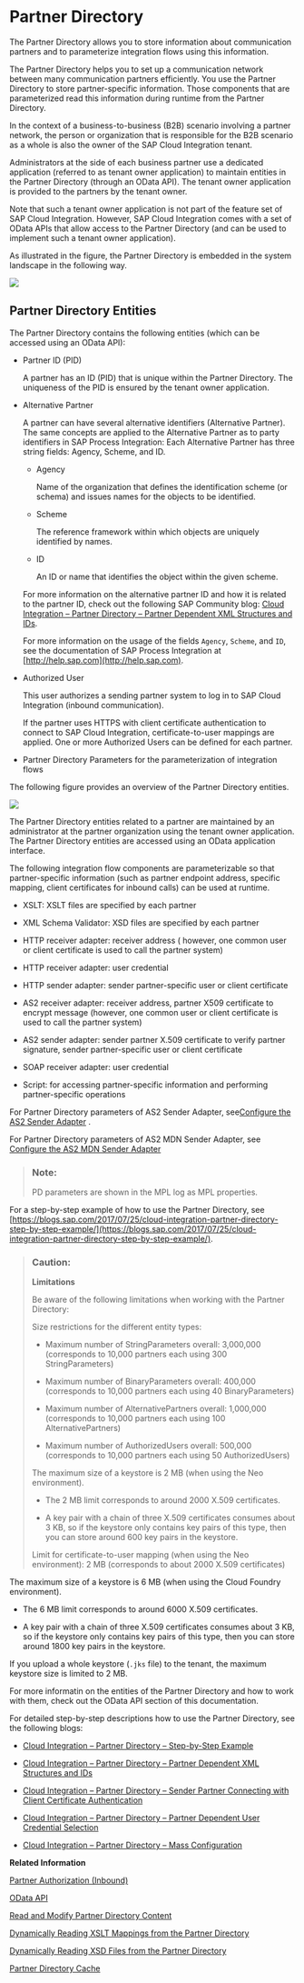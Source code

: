 <!-- loioe7fa1e2cd16049b7bfefe938355a574c -->

# Partner Directory

The Partner Directory allows you to store information about communication partners and to parameterize integration flows using this information.

The Partner Directory helps you to set up a communication network between many communication partners efficiently. You use the Partner Directory to store partner-specific information. Those components that are parameterized read this information during runtime from the Partner Directory.



In the context of a business-to-business \(B2B\) scenario involving a partner network, the person or organization that is responsible for the B2B scenario as a whole is also the owner of the SAP Cloud Integration tenant.

Administrators at the side of each business partner use a dedicated application \(referred to as tenant owner application\) to maintain entities in the Partner Directory \(through an OData API\). The tenant owner application is provided to the partners by the tenant owner.

Note that such a tenant owner application is not part of the feature set of SAP Cloud Integration. However, SAP Cloud Integration comes with a set of OData APIs that allow access to the Partner Directory \(and can be used to implement such a tenant owner application\).

As illustrated in the figure, the Partner Directory is embedded in the system landscape in the following way.

![](images/Partner_Directory_0fdad6b.png)



<a name="loioe7fa1e2cd16049b7bfefe938355a574c__section_cdn_1pk_pdb"/>

## Partner Directory Entities

The Partner Directory contains the following entities \(which can be accessed using an OData API\):

-   Partner ID \(PID\)

    A partner has an ID \(PID\) that is unique within the Partner Directory. The uniqueness of the PID is ensured by the tenant owner application.

-   Alternative Partner

    A partner can have several alternative identifiers \(Alternative Partner\). The same concepts are applied to the Alternative Partner as to party identifiers in SAP Process Integration: Each Alternative Partner has three string fields: Agency, Scheme, and ID.

    -   Agency

        Name of the organization that defines the identification scheme \(or schema\) and issues names for the objects to be identified.

    -   Scheme

        The reference framework within which objects are uniquely identified by names.

    -   ID

        An ID or name that identifies the object within the given scheme.


    For more information on the alternative partner ID and how it is related to the partner ID, check out the following SAP Community blog: [Cloud Integration – Partner Directory – Partner Dependent XML Structures and IDs](https://blogs.sap.com/2017/08/22/cloud-integration-partner-directory-partner-dependent-xml-structures-and-ids/).

    For more information on the usage of the fields `Agency`, `Scheme`, and `ID`, see the documentation of SAP Process Integration at [http://help.sap.com](http://help.sap.com).

-   Authorized User

    This user authorizes a sending partner system to log in to SAP Cloud Integration \(inbound communication\).

    If the partner uses HTTPS with client certificate authentication to connect to SAP Cloud Integration, certificate-to-user mappings are applied. One or more Authorized Users can be defined for each partner.

-   Partner Directory Parameters for the parameterization of integration flows


The following figure provides an overview of the Partner Directory entities.

![](images/Partner_Directory_Entities_cff1177.png)

The Partner Directory entities related to a partner are maintained by an administrator at the partner organization using the tenant owner application. The Partner Directory entities are accessed using an OData application interface.



The following integration flow components are parameterizable so that partner-specific information \(such as partner endpoint address, specific mapping, client certificates for inbound calls\) can be used at runtime.

-   XSLT: XSLT files are specified by each partner

-   XML Schema Validator: XSD files are specified by each partner

-   HTTP receiver adapter: receiver address \( however, one common user or client certificate is used to call the partner system\)

-   HTTP receiver adapter: user credential

-   HTTP sender adapter: sender partner-specific user or client certificate

-   AS2 receiver adapter: receiver address, partner X509 certificate to encrypt message \(however, one common user or client certificate is used to call the partner system\)

-   AS2 sender adapter: sender partner X.509 certificate to verify partner signature, sender partner-specific user or client certificate

-   SOAP receiver adapter: user credential

-   Script: for accessing partner-specific information and performing partner-specific operations




For Partner Directory parameters of AS2 Sender Adapter, see[Configure the AS2 Sender Adapter](../Development/configure-the-as2-sender-adapter-5d7ee17.md) .

For Partner Directory parameters of AS2 MDN Sender Adapter, see [Configure the AS2 MDN Sender Adapter](../Development/configure-the-as2-mdn-sender-adapter-c54effe.md)

> ### Note:  
> PD parameters are shown in the MPL log as MPL properties.

For a step-by-step example of how to use the Partner Directory, see [https://blogs.sap.com/2017/07/25/cloud-integration-partner-directory-step-by-step-example/](https://blogs.sap.com/2017/07/25/cloud-integration-partner-directory-step-by-step-example/).



> ### Caution:  
> **Limitations**
> 
> Be aware of the following limitations when working with the Partner Directory:
> 
> Size restrictions for the different entity types:
> 
> -   Maximum number of StringParameters overall: 3,000,000 \(corresponds to 10,000 partners each using 300 StringParameters\)
> 
> -   Maximum number of BinaryParameters overall: 400,000 \(corresponds to 10,000 partners each using 40 BinaryParameters\)
> 
> -   Maximum number of AlternativePartners overall: 1,000,000 \(corresponds to 10,000 partners each using 100 AlternativePartners\)
> 
> -   Maximum number of AuthorizedUsers overall: 500,000 \(corresponds to 10,000 partners each using 50 AuthorizedUsers\)
> 
> 
> The maximum size of a keystore is 2 MB \(when using the Neo environment\).
> 
> -   The 2 MB limit corresponds to around 2000 X.509 certificates.
> 
> -   A key pair with a chain of three X.509 certificates consumes about 3 KB, so if the keystore only contains key pairs of this type, then you can store around 600 key pairs in the keystore.
> 
> 
> Limit for certificate-to-user mapping \(when using the Neo environment\): 2 MB \(corresponds to about 2000 X.509 certificates\)



The maximum size of a keystore is 6 MB \(when using the Cloud Foundry environment\).

-   The 6 MB limit corresponds to around 6000 X.509 certificates.

-   A key pair with a chain of three X.509 certificates consumes about 3 KB, so if the keystore only contains key pairs of this type, then you can store around 1800 key pairs in the keystore.


If you upload a whole keystore \(`.jks` file\) to the tenant, the maximum keystore size is limited to 2 MB.



For more informatin on the entities of the Partner Directory and how to work with them, check out the OData API section of this documentation.



For detailed step-by-step descriptions how to use the Partner Directory, see the following blogs:

-   [Cloud Integration – Partner Directory – Step-by-Step Example](https://blogs.sap.com/2017/07/25/cloud-integration-partner-directory-step-by-step-example/)

-   [Cloud Integration – Partner Directory – Partner Dependent XML Structures and IDs](https://blogs.sap.com/2017/08/22/cloud-integration-partner-directory-partner-dependent-xml-structures-and-ids/)

-   [Cloud Integration – Partner Directory – Sender Partner Connecting with Client Certificate Authentication](https://blogs.sap.com/2017/08/24/cloud-integration-partner-directory-sender-partner-connecting-with-client-certificate-authentication/)

-   [Cloud Integration – Partner Directory – Partner Dependent User Credential Selection](https://blogs.sap.com/2017/08/25/cloud-integration-partner-directory-partner-dependent-user-credential-selection/)

-   [Cloud Integration – Partner Directory – Mass Configuration](https://blogs.sap.com/2017/08/25/cloud-integration-partner-directory-mass-configuration/)


**Related Information**  




[Partner Authorization \(Inbound\)](../Development/partner-authorization-inbound-c0c9950.md "For inbound calls (when a partner sends a message to the integration platform), a partner authorization check evaluates whether the logged-in user has permission to execute messages with a particular sender partner ID.")

[OData API](../Development/odata-api-a617d6f.md "The Cloud Integration application programming interface (API) allows you to access Cloud Integration resources, for example, monitoring data.")

[Read and Modify Partner Directory Content](../Development/read-and-modify-partner-directory-content-ab10d02.md "You can use the Script step to address Partner Directory content.")

[Dynamically Reading XSLT Mappings from the Partner Directory](../Development/dynamically-reading-xslt-mappings-from-the-partner-directory-66a551a.md "You can configure the XSLT Mapping step in an integration flow to dynamically read XSLT mappings from the Partner Directory. The Mapping step will then point to an XSLT mapping defined in the Partner Directory.")

[Dynamically Reading XSD Files from the Partner Directory](../Development/dynamically-reading-xsd-files-from-the-partner-directory-9331745.md "You can configure the XML Validator step in an integration flow to dynamically read XML schema (XSD) files from the Partner Directory. The XML Validator step will then point to an XSD file in the Partner Directory.")

[Partner Directory Cache](../Development/partner-directory-cache-1577f77.md "To improve performance, Partner Directory is cached.")


